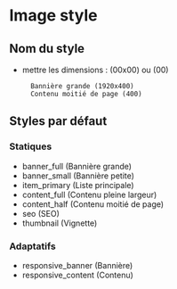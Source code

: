 # Image style

## Nom du style

* mettre les dimensions : \(00x00\) ou \(00\)

  ```text
    Bannière grande (1920x400)
    Contenu moitié de page (400)
  ```

## Styles par défaut

### Statiques

* banner\_full \(Bannière grande\)
* banner\_small \(Bannière petite\)
* item\_primary \(Liste principale\)
* content\_full \(Contenu pleine largeur\)
* content\_half \(Contenu moitié de page\)
* seo \(SEO\)
* thumbnail \(Vignette\) 

### Adaptatifs

* responsive\_banner \(Bannière\)
* responsive\_content \(Contenu\)

